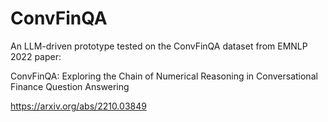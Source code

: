 # ConvFinQA
An LLM-driven prototype tested on the ConvFinQA dataset from EMNLP 2022 paper: 

ConvFinQA: Exploring the Chain of Numerical Reasoning in Conversational Finance Question Answering

<https://arxiv.org/abs/2210.03849>
